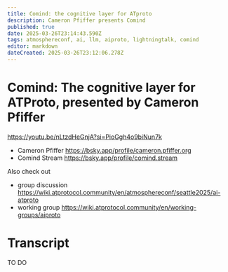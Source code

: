 ```yaml
---
title: Comind: the cognitive layer for ATproto
description: Cameron Pfiffer presents Comind
published: true
date: 2025-03-26T23:14:43.590Z
tags: atmosphereconf, ai, llm, aiproto, lightningtalk, comind
editor: markdown
dateCreated: 2025-03-26T23:12:06.278Z
---
```


# Comind: The cognitive layer for ATProto, presented by Cameron Pfiffer

https://youtu.be/nLtzdHeGnjA?si=PioGgh4o9biNun7k
<!-- media players currently not supported -->

* Cameron Pfiffer https://bsky.app/profile/cameron.pfiffer.org
* Comind Stream https://bsky.app/profile/comind.stream

Also check out
* group discussion https://wiki.atprotocol.community/en/atmosphereconf/seattle2025/ai-atproto
* working group https://wiki.atprotocol.community/en/working-groups/aiproto

# Transcript

TO DO